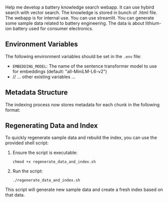 Help me develop a battery knowledge search webapp. It can use hybird search with vector search. The knowledge is stored in bunch of .html file. The webapp is for internal use. 
You can use streamlit. You can generate some sample data related to battery engineering. The data is about lithium-ion battery used for consumer electronics.

## Environment Variables

The following environment variables should be set in the `.env` file:

- `EMBEDDING_MODEL`: The name of the sentence transformer model to use for embeddings (default: "all-MiniLM-L6-v2")
- // ... other existing variables ...

## Metadata Structure

The indexing process now stores metadata for each chunk in the following format:

## Regenerating Data and Index

To quickly regenerate sample data and rebuild the index, you can use the provided shell script:

1. Ensure the script is executable:
   ```
   chmod +x regenerate_data_and_index.sh
   ```

2. Run the script:
   ```
   ./regenerate_data_and_index.sh
   ```

This script will generate new sample data and create a fresh index based on that data.